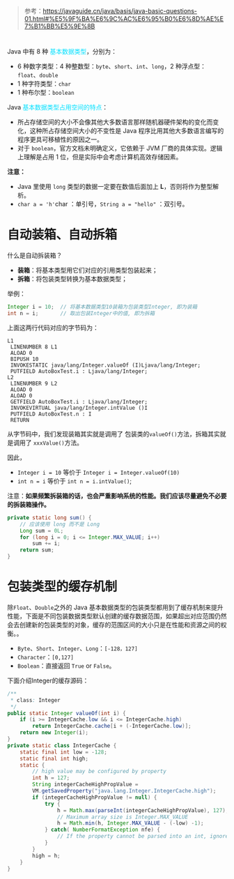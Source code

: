 
>参考：https://javaguide.cn/java/basis/java-basic-questions-01.html#%E5%9F%BA%E6%9C%AC%E6%95%B0%E6%8D%AE%E7%B1%BB%E5%9E%8B

# 

Java 中有 8 种 <font color="00E0FF">基本数据类型</font>，分别为：
- 6 种数字类型：4 种整数型：`byte`、`short`、`int`、`long`，2 种浮点型：`float`、`double`
- 1 种字符类型：`char`
- 1 种布尔型：`boolean`

Java <font color="00E0FF">基本数据类型占用空间的特点</font>：
- 所占存储空间的大小不会像其他大多数语言那样随机器硬件架构的变化而变化，这种所占存储空间大小的不变性是 Java 程序比用其他大多数语言编写的程序更具可移植性的原因之一。
- 对于 `boolean`，官方文档未明确定义，它依赖于 JVM 厂商的具体实现。逻辑上理解是占用 1 位，但是实际中会考虑计算机高效存储因素。

**注意：**
- Java 里使用 `long` 类型的数据一定要在数值后面加上 **L**，否则将作为整型解析。
- `char a = 'h'`char ：单引号，`String a = "hello"` ：双引号。

# 自动装箱、自动拆箱

什么是自动拆装箱？
- **装箱**：将基本类型用它们对应的引用类型包装起来；
- **拆箱**：将包装类型转换为基本数据类型；

举例：
```java
Integer i = 10;  // 将基本数据类型10装箱为包装类型Integer, 即为装箱
int n = i;       // 取出包装Integer中的值, 即为拆箱
```
上面这两行代码对应的字节码为：
```text
L1
 LINENUMBER 8 L1
 ALOAD 0
 BIPUSH 10
 INVOKESTATIC java/lang/Integer.valueOf (I)Ljava/lang/Integer;
 PUTFIELD AutoBoxTest.i : Ljava/lang/Integer;
L2
 LINENUMBER 9 L2
 ALOAD 0
 ALOAD 0
 GETFIELD AutoBoxTest.i : Ljava/lang/Integer;
 INVOKEVIRTUAL java/lang/Integer.intValue ()I
 PUTFIELD AutoBoxTest.n : I
 RETURN
```
从字节码中，我们发现装箱其实就是调用了 包装类的`valueOf()`方法，拆箱其实就是调用了 `xxxValue()`方法。

因此，
- `Integer i = 10` 等价于 `Integer i = Integer.valueOf(10)`
- `int n = i` 等价于 `int n = i.intValue()`;

注意：**如果频繁拆装箱的话，也会严重影响系统的性能。我们应该尽量避免不必要的拆装箱操作。**
```java
private static long sum() {
    // 应该使用 long 而不是 Long
    Long sum = 0L;
    for (long i = 0; i <= Integer.MAX_VALUE; i++)
        sum += i;
    return sum;
}
```


# 包装类型的缓存机制

除`Float`、`Double`之外的 Java 基本数据类型的包装类型都用到了缓存机制来提升性能，下面是不同包装数据类型默认创建的缓存数据范围，如果超出对应范围仍然会去创建新的包装类型的对象，缓存的范围区间的大小只是在性能和资源之间的权衡。。
- `Byte`、`Short`、`Integer`、`Long`：`[-128，127]`
- `Character`：`[0,127]`
- `Boolean`：直接返回 `True` or `False`。

下面介绍Integer的缓存源码：
```java
/**
 * class: Integer
 */
public static Integer valueOf(int i) {
    if (i >= IntegerCache.low && i <= IntegerCache.high)
        return IntegerCache.cache[i + (-IntegerCache.low)];
    return new Integer(i);
}
private static class IntegerCache {
    static final int low = -128;
    static final int high;
    static {
        // high value may be configured by property
        int h = 127;
        String integerCacheHighPropValue =  
	    VM.getSavedProperty("java.lang.Integer.IntegerCache.high");  
		if (integerCacheHighPropValue != null) {  
		    try {  
		        h = Math.max(parseInt(integerCacheHighPropValue), 127);  
		        // Maximum array size is Integer.MAX_VALUE  
		        h = Math.min(h, Integer.MAX_VALUE - (-low) -1);  
		    } catch( NumberFormatException nfe) {  
		        // If the property cannot be parsed into an int, ignore it.  
		    }  
		}  
		high = h;
	}
}

```
